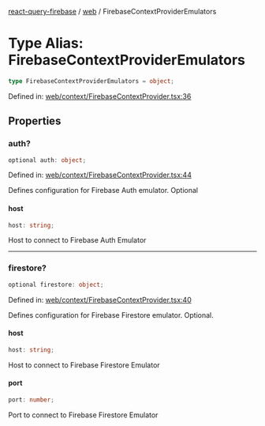 [react-query-firebase](../../modules.md) / [web](../index.md) / FirebaseContextProviderEmulators

# Type Alias: FirebaseContextProviderEmulators

```ts
type FirebaseContextProviderEmulators = object;
```

Defined in: [web/context/FirebaseContextProvider.tsx:36](https://github.com/vpishuk/react-query-firebase/blob/09a15a5d938c4bdaa4fd86491bcf8ea41c16371f/web/context/FirebaseContextProvider.tsx#L36)

## Properties

### auth?

```ts
optional auth: object;
```

Defined in: [web/context/FirebaseContextProvider.tsx:44](https://github.com/vpishuk/react-query-firebase/blob/09a15a5d938c4bdaa4fd86491bcf8ea41c16371f/web/context/FirebaseContextProvider.tsx#L44)

Defines configuration for Firebase Auth emulator. Optional

#### host

```ts
host: string;
```

Host to connect to Firebase Auth Emulator

***

### firestore?

```ts
optional firestore: object;
```

Defined in: [web/context/FirebaseContextProvider.tsx:40](https://github.com/vpishuk/react-query-firebase/blob/09a15a5d938c4bdaa4fd86491bcf8ea41c16371f/web/context/FirebaseContextProvider.tsx#L40)

Defines configuration for Firebase Firestore emulator. Optional.

#### host

```ts
host: string;
```

Host to connect to Firebase Firestore Emulator

#### port

```ts
port: number;
```

Port to connect to Firebase Firestore Emulator
